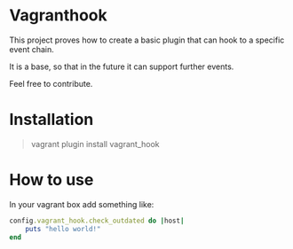 # Vagranthook

This project proves how to create a basic plugin that can hook to a specific event chain.

It is a base, so that in the future it can support further events.

Feel free to contribute.

# Installation

> vagrant plugin install vagrant_hook

# How to use

In your vagrant box add something like:

```ruby
config.vagrant_hook.check_outdated do |host|
    puts "hello world!"
end
```
